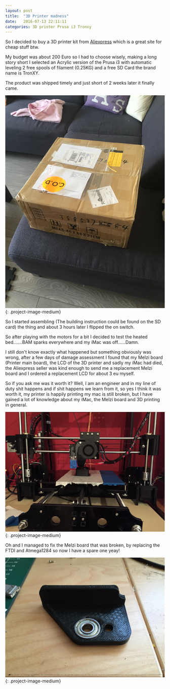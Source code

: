 ```yaml
---
layout: post
title:  "3D Printer madness"
date:   2016-07-13 22:11:11
categories: 3D printer Prusa i3 Tronxy
---
```


So I decided to buy a 3D printer kit from [Aliexpress](http://aliexpress.com) which is a great site for cheap stuff btw.

My budget was about 200 Euro so I had to choose wisely, making a long story short I selected an Acrylic version of the Prusa i3 with automatic leveling 2 free spools of filament (0.25KG) and a free SD Card the brand name is TronXY.

The product was shipped timely and just short of 2 weeks later it finally came.

![3d printer box](/images/3d_printer_box.jpg){: .project-image-medium}

So I started assembling (The building instruction could be found on the SD card) the thing and about 3 hours later I flipped the on switch.

So after playing with the motors for a bit I decided to test the heated bed.......BAM sparks everywhere and my iMac was off......Damn.

I still don't know exactly what happened but something obviously was wrong, after a few days of damage assessment I found that my Melzi board (Printer main board), the LCD of the 3D printer and sadly my iMac had died, the Aliexpress seller was kind enough to send me a replacement Melzi board and I ordered a replacement LCD for about 3 eu myself.

So if you ask me was it worth it? Well, I am an engineer and in my line of duty shit happens and if shit happens we learn from it, so yes I think it was worth it, my printer is happily printing my mac is still broken, but I have gained a lot of knowledge about my iMac, the Melzi board and 3D printing in general.

![3d printer setup](/images/current_printer_setup.jpg){: .project-image-medium}

Oh and I managed to fix the Melzi board that was broken, by replacing the FTDI and Atmega1284 so now I have a spare one yeay!

![3d printed part](/images/printed_part1.jpg){: .project-image-medium}
